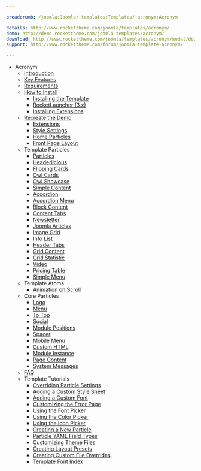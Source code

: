 ```yaml
---

breadcrumb: /joomla:Joomla/!templates:Templates/!acronym:Acronym

details: http://www.rockettheme.com/joomla/templates/acronym/
demo: http://demo.rockettheme.com/joomla-templates/acronym/
download: http://www.rockettheme.com/joomla/templates/acronym/modal/downloads
support: http://www.rockettheme.com/forum/joomla-template-acronym/

---
```


* Acronym
    - [Introduction]()
    - [Key Features](INDEX.md#key-features)
    - [Requirements](INDEX.md#requirements)
    - [How to Install](../../platform/templates.md#how-to-install)
        + [Installing the Template](http://docs.gantry.org/gantry5/basics/installation#installing-a-gantry-theme)
        + [RocketLauncher (3.x)](../../platform/rocketlauncher_3x.md)
        + [Installing Extensions](../../platform/extensions.md#how-to-install-an-extension)
    - [Recreate the Demo](demo.md)
        + [Extensions](demo.md#recommended-extensions)
        + [Style Settings](demo_settings.md)
        + [Home Particles](demo.md#home-particles)
        + [Front Page Layout](layout.md)
    - Template Particles
        + [Particles](particle_particles.md)
        + [Headerlicious](particle_headerlicious.md)
        + [Flipping Cards](particle_flippingcards.md)
        + [Owl Cards](particle_owlcards.md)
        + [Owl Showcase](particle_owl.md)
        + [Simple Content](particle_simple.md)
        + [Accordion](particle_accordion.md)
        + [Accordion Menu](particle_accordionmenu.md)
        + [Block Content](particle_block.md)
        + [Content Tabs](particle_tabs.md)
        + [Newsletter](particle_newsletter.md)
        + [Joomla Articles](particle_joomla.md)
        + [Image Grid](particle_image.md)
        + [Info List](particle_info.md)
        + [Header Tabs](particle_headertabs.md)
        + [Grid Content](particle_gridcontent.md)
        + [Grid Statistic](particle_grid.md)
        + [Video](particle_video.md)
        + [Pricing Table](particle_pricing.md)
        + [Simple Menu](particle_simplemenu.md)
    - Template Atoms
        * [Animation on Scroll](atom_aos.md)
    - Core Particles 
        + [Logo](http://docs.gantry.org/gantry5/particles/logo)
        + [Menu](http://docs.gantry.org/gantry5/particles/menu-control)
        + [To Top](http://docs.gantry.org/gantry5/particles/to-top)
        + [Social](http://docs.gantry.org/gantry5/particles/social)
        + [Module Positions](http://docs.gantry.org/gantry5/particles/position)
        + [Spacer](http://docs.gantry.org/gantry5/particles/spacer)
        + [Mobile Menu](http://docs.gantry.org/gantry5/particles/mobile-menu)
        + [Custom HTML](http://docs.gantry.org/gantry5/particles/custom-html)
        + [Module Instance](http://docs.gantry.org/gantry5/particles/module-instance)
        + [Page Content](http://docs.gantry.org/gantry5/particles/page-content)
        + [System Messages](http://docs.gantry.org/gantry5/particles/system-messages)
    - [FAQ](faq.md)
    - Template Tutorials
        + [Overriding Particle Settings](http://docs.gantry.org/gantry5/tutorials/overriding-particle-settings)
        + [Adding a Custom Style Sheet](http://docs.gantry.org/gantry5/tutorials/adding-a-custom-style-sheet)
        + [Adding a Custom Font](http://docs.gantry.org/gantry5/tutorials/fonts)
        + [Customizing the Error Page](http://docs.gantry.org/gantry5/tutorials/customize-the-error-page)
        + [Using the Font Picker](http://docs.gantry.org/gantry5/tutorials/using-the-font-picker)
        + [Using the Color Picker](http://docs.gantry.org/gantry5/tutorials/using-the-color-picker)
        + [Using the Icon Picker](http://docs.gantry.org/gantry5/tutorials/using-the-icon-picker)
        + [Creating a New Particle](http://docs.gantry.org/gantry5/advanced/creating-a-new-particle)
        + [Particle YAML Field Types](http://docs.gantry.org/gantry5/advanced/particle-yaml-field-types)
        + [Customizing Theme Files](http://docs.gantry.org/gantry5/advanced/customizing-theme-files)
        + [Creating Layout Presets](http://docs.gantry.org/gantry5/advanced/creating-layout-presets)
        + [Creating Custom File Overrides](http://docs.gantry.org/gantry5/advanced/file-overrides)
        + [Template Font Index](../../../technical_tips/general/font_index.md)
   
